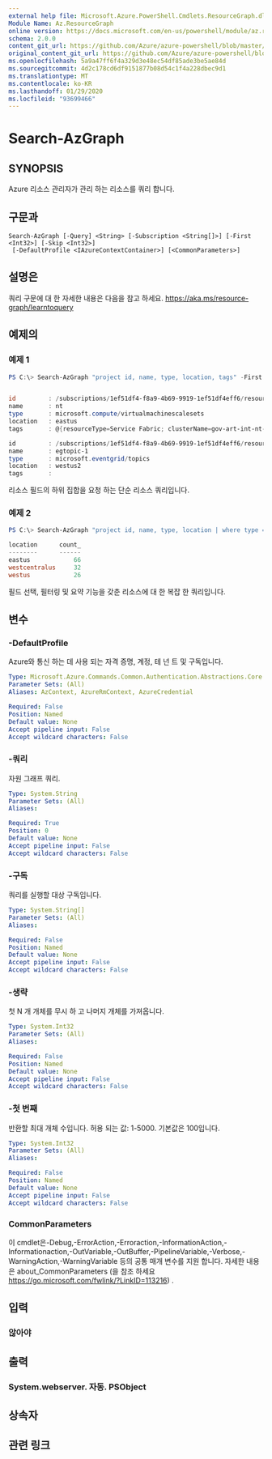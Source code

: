 ```yaml
---
external help file: Microsoft.Azure.PowerShell.Cmdlets.ResourceGraph.dll-Help.xml
Module Name: Az.ResourceGraph
online version: https://docs.microsoft.com/en-us/powershell/module/az.resourcegraph/search-azgraph
schema: 2.0.0
content_git_url: https://github.com/Azure/azure-powershell/blob/master/src/ResourceGraph/ResourceGraph/help/Search-AzGraph.md
original_content_git_url: https://github.com/Azure/azure-powershell/blob/master/src/ResourceGraph/ResourceGraph/help/Search-AzGraph.md
ms.openlocfilehash: 5a9a47ff6f4a329d3e48ec54df85ade3be5ae84d
ms.sourcegitcommit: 4d2c178cd6df9151877b08d54c1f4a228dbec9d1
ms.translationtype: MT
ms.contentlocale: ko-KR
ms.lasthandoff: 01/29/2020
ms.locfileid: "93699466"
---
```

# Search-AzGraph

## SYNOPSIS
Azure 리소스 관리자가 관리 하는 리소스를 쿼리 합니다.

## 구문과

```
Search-AzGraph [-Query] <String> [-Subscription <String[]>] [-First <Int32>] [-Skip <Int32>]
 [-DefaultProfile <IAzureContextContainer>] [<CommonParameters>]
```

## 설명은
쿼리 구문에 대 한 자세한 내용은 다음을 참고 하세요. https://aka.ms/resource-graph/learntoquery

## 예제의

### 예제 1
```powershell
PS C:\> Search-AzGraph "project id, name, type, location, tags" -First 3


id         : /subscriptions/1ef51df4-f8a9-4b69-9919-1ef51df4eff6/resourceGroups/Service-INT-a/providers/Microsoft.Compute/virtualMachineScaleSets/nt
name       : nt
type       : microsoft.compute/virtualmachinescalesets
location   : eastus
tags       : @{resourceType=Service Fabric; clusterName=gov-art-int-nt-a}

id         : /subscriptions/1ef51df4-f8a9-4b69-9919-1ef51df4eff6/resourceGroups/Service-INT-a/providers/Microsoft.EventGrid/topics/egtopic-1
name       : egtopic-1
type       : microsoft.eventgrid/topics
location   : westus2
tags       :
```

리소스 필드의 하위 집합을 요청 하는 단순 리소스 쿼리입니다.

### 예제 2
```powershell
PS C:\> Search-AzGraph "project id, name, type, location | where type =~ 'Microsoft.Compute/virtualMachines' | summarize count() by location | top 3 by count_"

location      count_
--------      ------
eastus            66
westcentralus     32
westus            26
```

필드 선택, 필터링 및 요약 기능을 갖춘 리소스에 대 한 복잡 한 쿼리입니다.

## 변수

### -DefaultProfile
Azure와 통신 하는 데 사용 되는 자격 증명, 계정, 테 넌 트 및 구독입니다.

```yaml
Type: Microsoft.Azure.Commands.Common.Authentication.Abstractions.Core.IAzureContextContainer
Parameter Sets: (All)
Aliases: AzContext, AzureRmContext, AzureCredential

Required: False
Position: Named
Default value: None
Accept pipeline input: False
Accept wildcard characters: False
```

### -쿼리
자원 그래프 쿼리.

```yaml
Type: System.String
Parameter Sets: (All)
Aliases:

Required: True
Position: 0
Default value: None
Accept pipeline input: False
Accept wildcard characters: False
```

### -구독
쿼리를 실행할 대상 구독입니다.

```yaml
Type: System.String[]
Parameter Sets: (All)
Aliases:

Required: False
Position: Named
Default value: None
Accept pipeline input: False
Accept wildcard characters: False
```

### -생략
첫 N 개 개체를 무시 하 고 나머지 개체를 가져옵니다.

```yaml
Type: System.Int32
Parameter Sets: (All)
Aliases:

Required: False
Position: Named
Default value: None
Accept pipeline input: False
Accept wildcard characters: False
```

### -첫 번째
반환할 최대 개체 수입니다. 허용 되는 값: 1-5000.
기본값은 100입니다.

```yaml
Type: System.Int32
Parameter Sets: (All)
Aliases:

Required: False
Position: Named
Default value: None
Accept pipeline input: False
Accept wildcard characters: False
```

### CommonParameters
이 cmdlet은-Debug,-ErrorAction,-Erroraction,-InformationAction,-Informationaction,-OutVariable,-OutBuffer,-PipelineVariable,-Verbose,-WarningAction,-WarningVariable 등의 공통 매개 변수를 지원 합니다. 자세한 내용은 about_CommonParameters (을 참조 하세요 https://go.microsoft.com/fwlink/?LinkID=113216) .

## 입력

### 않아야

## 출력

### System.webserver. 자동. PSObject

## 상속자

## 관련 링크
